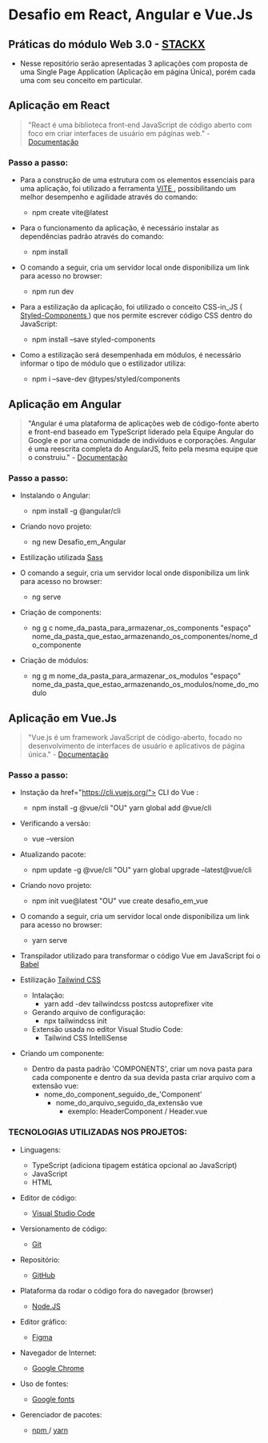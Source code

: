 # Desafio em React, Angular e Vue.Js

## Práticas do módulo Web 3.0 - <a href="https://academia.stackx.com.br/">STACKX</a>

- Nesse repositório serão apresentadas 3 aplicações com proposta de uma Single Page Application (Aplicação em página Única), porém cada uma com seu conceito em particular.

## Aplicação em React
> "React é uma biblioteca front-end JavaScript de código aberto com foco em criar interfaces de usuário em páginas web." - <a href="https://reactjs.org/docs/getting-started.html"> Documentação </a>

### Passo a passo:
  - Para a construção de uma estrutura com os elementos essenciais para uma aplicação, foi utilizado a ferramenta <a href="https://vitejs.dev/guide/"> VITE </a>, possibilitando um melhor desempenho e agilidade através do comando:
    - npm create vite@latest
    
  - Para o funcionamento da aplicação, é necessário instalar as dependências padrão através do comando:
    - npm install
    
  - O comando a seguir, cria um servidor local onde disponibiliza um link para acesso no browser:
    - npm run dev
    
  - Para a estilização da aplicação, foi utilizado  o conceito CSS-in_JS (<a href="https://styled-components.com/"> Styled-Components <a>)  que nos permite escrever código CSS dentro do JavaScript:
    - npm install –save styled-components
    
  - Como a estilização será desempenhada em módulos, é necessário informar o tipo de módulo que o estilizador utiliza:
    - npm i –save-dev @types/styled/components

## Aplicação em Angular
> "Angular é uma plataforma de aplicações web de código-fonte aberto e front-end baseado em TypeScript liderado pela Equipe Angular do Google e por uma comunidade de indivíduos e corporações. Angular é uma reescrita completa do AngularJS, feito pela mesma equipe que o construiu." - <a href="https://angular.io/docs"> Documentação </a>

### Passo a passo:
  - Instalando o Angular:
    - npm install -g @angular/cli
    
  - Criando novo projeto:
    - ng new Desafio_em_Angular
    
  - Estilização utilizada <a href="https://sass-lang.com/documentation/"> Sass </a>
  
  - O comando a seguir, cria um servidor local onde disponibiliza um link para acesso no browser:
    - ng serve
  
  - Criação de components:
    - ng g c nome_da_pasta_para_armazenar_os_components "espaço" nome_da_pasta_que_estao_armazenando_os_componentes/nome_do_componente
    
  - Criação de módulos:
    - ng g m nome_da_pasta_para_armazenar_os_modulos "espaço" nome_da_pasta_que_estao_armazenando_os_modulos/nome_do_modulo

## Aplicação em Vue.Js
> "Vue.js é um framework JavaScript de código-aberto, focado no desenvolvimento de interfaces de usuário e aplicativos de página única." - <a href="https://vuejs.org/guide/introduction.html"> Documentação </a>

### Passo a passo:
  - Instação da href="https://cli.vuejs.org/"> CLI do Vue </a>:
    - npm install -g @vue/cli "OU" yarn global add @vue/cli
    
  - Verificando a versão:
    - vue –version
    
  - Atualizando pacote:
    - npm update -g @vue/cli "OU" yarn global upgrade –latest@vue/cli
    
  - Criando novo projeto:
    - npm init vue@latest "OU" vue create desafio_em_vue
    
  - O comando a seguir, cria um servidor local onde disponibiliza um link para acesso no browser:
    - yarn serve
    
  - Transpilador utilizado para transformar o código Vue em JavaScript foi o <a href="https://babeljs.io/docs/en/"> Babel </a>
  
  - Estilização <a href="https://tailwindcss.com/"> Tailwind CSS </a>
    - Intalação: 
      - yarn add -dev tailwindcss postcss autoprefixer vite
    - Gerando arquivo de configuração:
      - npx tailwindcss init
    - Extensão usada no editor Visual Studio Code: 
      - Tailwind CSS IntelliSense
      
  - Criando um componente:
    - Dentro da pasta padrão 'COMPONENTS', criar um nova pasta para cada componente e dentro da sua devida pasta criar arquivo com a extensão vue:
      - nome_do_component_seguido_de_'Component' 
        - nome_do_arquivo_seguido_da_extensão vue
          - exemplo: HeaderComponent / Header.vue


### TECNOLOGIAS UTILIZADAS NOS PROJETOS:
  - Linguagens:
    - TypeScript (adiciona tipagem estática opcional ao JavaScript)
    - JavaScript
    - HTML
  
  - Editor de código:
    - <a href="https://code.visualstudio.com/"> Visual Studio Code </a>
    
  - Versionamento de código:
    - <a href="https://git-scm.com/downloads"> Git </a>
    
  - Repositório:
    - <a href="https://github.com/"> GitHub </a>
    
  - Plataforma da rodar o código fora do navegador (browser)
    - <a href="https://nodejs.org/en/download/"> Node.JS </a>
    
  - Editor gráfico:
    - <a href="https://www.figma.com/downloads/"> Figma </a>
    
  - Navegador de Internet:
    - <a href="https://chromeenterprise.google/intl/pt_br/browser/download/?utm_source=adwords&utm_medium=cpc&utm_campaign=2022-H2-chromebrowser-paidmed-paiddisplay-other-chromebrowserent&utm_term=downloadnow-chrome-browser-download&utm_content=GCEJ&brand=GCEJ&gclid=CjwKCAiAvK2bBhB8EiwAZUbP1LitVwaG7_a3Welqx6rOtTGGgcWP4xF7WfQV8xaCI2b65nG5uofQ6RoCbkQQAvD_BwE&gclsrc=aw.ds#windows-tab"> Google Chrome </a>
    
  - Uso de fontes:
    - <a href="https://developers.google.com/fonts"> Google fonts </a>
    
  - Gerenciador de pacotes:
    - <a href="https://www.npmjs.com/"> npm <a> / <a href="https://classic.yarnpkg.com/lang/en/docs/install/#windows-stable"> yarn </a>
